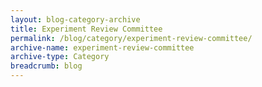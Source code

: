 ```yaml
---
layout: blog-category-archive
title: Experiment Review Committee
permalink: /blog/category/experiment-review-committee/
archive-name: experiment-review-committee
archive-type: Category
breadcrumb: blog
---
```

